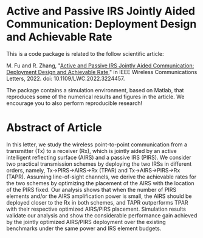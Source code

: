 # Active and Passive IRS Jointly Aided Communication: Deployment Design and Achievable Rate
This is a code package is related to the follow scientific article:

M. Fu and R. Zhang, "[Active and Passive IRS Jointly Aided Communication: Deployment Design and Achievable Rate](https://arxiv.org/pdf/2209.04984.pdf),"  in IEEE Wireless Communications Letters, 2022. doi: 10.1109/LWC.2022.3224457.

The package contains a simulation environment, based on Matlab, that reproduces some of the numerical results and figures in the article. We encourage you to also perform reproducible research!
# Abstract of Article
In this letter, we study the wireless point-to-point communication from a transmitter (Tx) to a receiver (Rx), which is jointly aided by an active intelligent reflecting surface (AIRS) and a passive IRS (PIRS). We consider two practical transmission schemes by deploying the two IRSs in different orders, namely, Tx→PIRS→AIRS→Rx (TPAR) and Tx→AIRS→PIRS→Rx (TAPR). Assuming line-of-sight channels, we derive the achievable rates for the two schemes by optimizing the placement of the AIRS with the location of the PIRS fixed. Our analysis shows that when the number of PIRS elements and/or the AIRS amplification power is small, the AIRS should be deployed closer to the Rx in both schemes, and TAPR outperforms TPAR with their respective optimized AIRS/PIRS placement. Simulation results validate our analysis and show the considerable performance gain achieved by the jointly optimized AIRS/PIRS deployment over the existing benchmarks under the same power and IRS element budgets.
